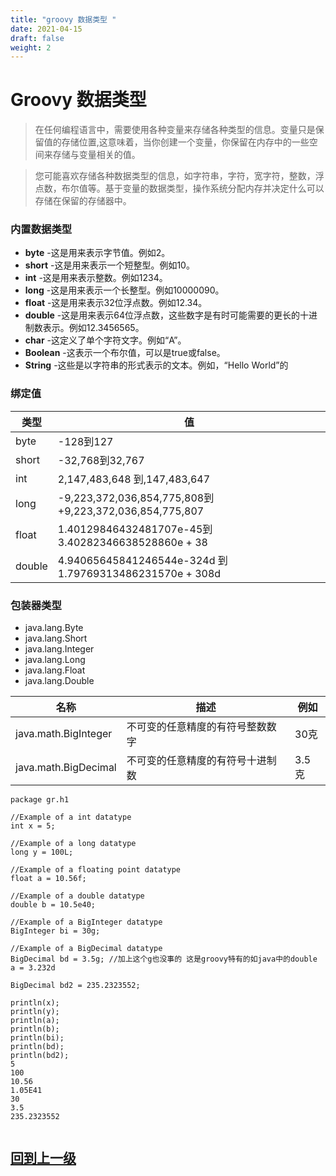```yaml
---
title: "groovy 数据类型 "
date: 2021-04-15
draft: false
weight: 2
---
```


# Groovy 数据类型

> 在任何编程语言中，需要使用各种变量来存储各种类型的信息。变量只是保留值的存储位置,这意味着，当你创建一个变量，你保留在内存中的一些空间来存储与变量相关的值。

> 您可能喜欢存储各种数据类型的信息，如字符串，字符，宽字符，整数，浮点数，布尔值等。基于变量的数据类型，操作系统分配内存并决定什么可以存储在保留的存储器中。

### 内置数据类型

- **byte** -这是用来表示字节值。例如2。
- **short** -这是用来表示一个短整型。例如10。
- **int** -这是用来表示整数。例如1234。
- **long** -这是用来表示一个长整型。例如10000090。
- **float** -这是用来表示32位浮点数。例如12.34。
- **double** -这是用来表示64位浮点数，这些数字是有时可能需要的更长的十进制数表示。例如12.3456565。
- **char** -这定义了单个字符文字。例如“A”。
- **Boolean** -这表示一个布尔值，可以是true或false。
- **String** -这些是以字符串的形式表示的文本。例如，“Hello World”的

### 绑定值

|  类型   | 值  |
|  ----  | ----  |
| byte  | -128到127 |
| short  | -32,768到32,767 |
| int  | 2,147,483,648 到,147,483,647 |
| long  | -9,223,372,036,854,775,808到+9,223,372,036,854,775,807 |
| float  | 1.40129846432481707e-45到3.40282346638528860e + 38 |
| double  | 4.94065645841246544e-324d 到1.79769313486231570e + 308d |

### 包装器类型

+ java.lang.Byte
+ java.lang.Short
+ java.lang.Integer
+ java.lang.Long
+ java.lang.Float
+ java.lang.Double

|  名称   | 描述  |   例如  |
|  ----  | ----  |  ----|
| java.math.BigInteger  | 不可变的任意精度的有符号整数数字 |  30克   |
| java.math.BigDecimal  | 不可变的任意精度的有符号十进制数 |  3.5克  |

```
package gr.h1

//Example of a int datatype
int x = 5;

//Example of a long datatype
long y = 100L;

//Example of a floating point datatype
float a = 10.56f;

//Example of a double datatype
double b = 10.5e40;

//Example of a BigInteger datatype
BigInteger bi = 30g;

//Example of a BigDecimal datatype
BigDecimal bd = 3.5g; //加上这个g也没事的 这是groovy特有的如java中的double a = 3.232d

BigDecimal bd2 = 235.2323552;

println(x);
println(y);
println(a);
println(b);
println(bi);
println(bd);
println(bd2);
5
100
10.56
1.05E41
30
3.5
235.2323552
      
```


## [回到上一级](../)